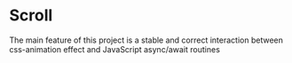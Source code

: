 # Scroll
The main feature of this project is a stable and correct interaction between  
css-animation effect and JavaScript async/await routines
